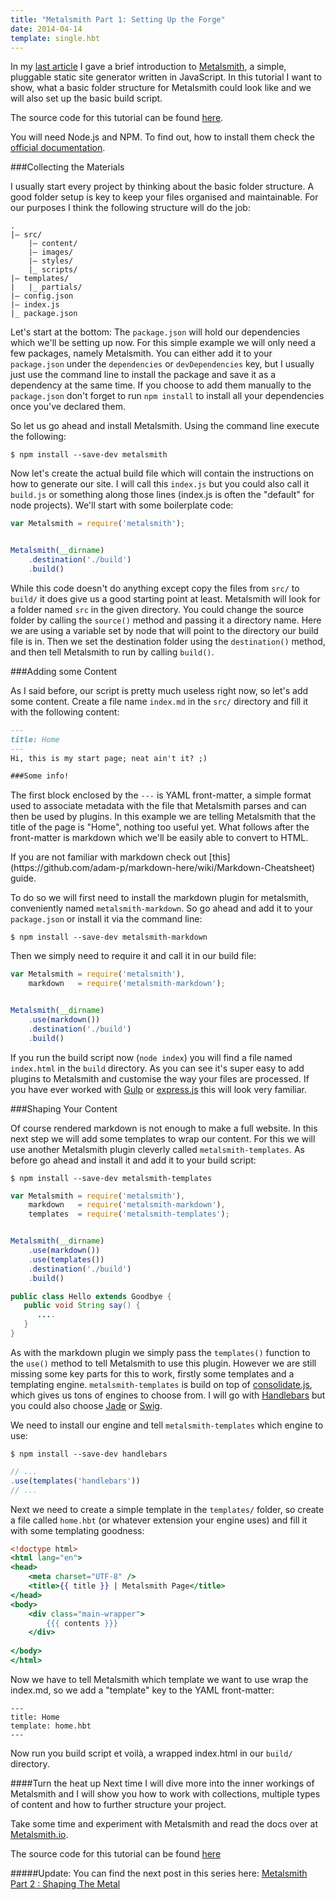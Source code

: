 ```yaml
---
title: "Metalsmith Part 1: Setting Up the Forge"
date: 2014-04-14
template: single.hbt
---
```


In my [last article](http://www.robinthrift.com/posts/getting-to-know-metalsmith/) I gave a brief introduction to [Metalsmith](http://www.metalsmith.io/), a simple, pluggable static site generator written in JavaScript. In this tutorial I want to show, what a basic folder structure for Metalsmith could look like and we will also set up the basic build script.

The source code for this tutorial can be found [here](https://github.com/RobinThrift/metalsmith-tutorial/tree/END-OF-PART-1).

<span class="side_note">You will need Node.js and NPM. To find out, how to install them check the [official documentation](http://nodejs.org/).</span>

###Collecting the Materials

I usually start every project by thinking about the basic folder structure. A good folder setup is key to keep your files organised and maintainable. For our purposes I think the following structure will do the job:

```
.
|– src/
    |– content/
    |– images/
    |– styles/
    |_ scripts/
|– templates/
|   |_ partials/
|– config.json
|– index.js
|_ package.json
```

Let's start at the bottom: The `package.json` will hold our dependencies which we'll be setting up now. For this simple example we will only need a few packages, namely Metalsmith. You can either add it to your `package.json` under the `dependencies` or `devDependencies` key, but I usually just use the command line to install the package and save it as a dependency at the same time. If you choose to add them manually to the `package.json` don't forget to run `npm install` to install all your dependencies once you've declared them.

So let us go ahead and install Metalsmith. Using the command line execute the following:
```
$ npm install --save-dev metalsmith
```

Now let's create the actual build file which will contain the instructions on how to generate our site. I will call this `index.js` but you could also call it `build.js` or something along those lines (index.js is often the "default" for node projects). We'll start with some boilerplate code:

```js
var Metalsmith = require('metalsmith');


Metalsmith(__dirname)
    .destination('./build')
    .build()
```

While this code doesn't do anything except copy the files from `src/` to `build/` it does give us a good starting point at least. Metalsmith will look for a folder named `src` in the given directory. You could change the source folder by calling the `source()` method and passing it a directory name. Here we are using a variable set by node that will point to the directory our build file is in. Then we set the destination folder using the `destination()` method, and then tell Metalsmith to run by calling `build()`.


###Adding some Content

As I said before, our script is pretty much useless right now, so let's add some content. Create a file name `index.md` in the `src/` directory and fill it with the following content:

```markdown
---
title: Home
---
Hi, this is my start page; neat ain't it? ;)

###Some info!
```

The first block enclosed by the `---` is YAML front-matter, a simple format used to associate metadata with the file that Metalsmith parses and can then be used by plugins. In this example we are telling Metalsmith that the title of the page is "Home", nothing too useful yet. What follows after the front-matter is markdown which we'll be easily able to convert to HTML.

<div class="side_note">If you are not familiar with markdown check out [this](https://github.com/adam-p/markdown-here/wiki/Markdown-Cheatsheet) guide.</div>

To do so we will first need to install the markdown plugin for metalsmith, conveniently named `metalsmith-markdown`. So go ahead and add it to your `package.json` or install it via the command line:

```
$ npm install --save-dev metalsmith-markdown
```

Then we simply need to require it and call it in our build file:

```js
var Metalsmith = require('metalsmith'),
    markdown   = require('metalsmith-markdown');


Metalsmith(__dirname)
    .use(markdown())
    .destination('./build')
    .build() 
```

If you run the build script now (`node index`) you will find a file named `index.html` in the `build` directory. As you can see it's super easy to add plugins to Metalsmith and customise the way your files are processed. If you have ever worked with [Gulp](http://gulpjs.com/) or [express.js](http://expressjs.com/) this will look very familiar.


###Shaping Your Content

Of course rendered markdown is not enough to make a full website. In this next step we will add some templates to wrap our content. For this we will use another Metalsmith plugin cleverly called `metalsmith-templates`. As before go ahead and install it and add it to your build script:

```
$ npm install --save-dev metalsmith-templates
```

```js
var Metalsmith = require('metalsmith'),
    markdown   = require('metalsmith-markdown'),
    templates  = require('metalsmith-templates');


Metalsmith(__dirname)
    .use(markdown())
    .use(templates())
    .destination('./build')
    .build()
```

```java
public class Hello extends Goodbye {
   public void String say() {
      ....
   }
}

````

As with the markdown plugin we simply pass the `templates()` function to the `use()` method to tell Metalsmith to use this plugin. However we are still missing some key parts for this to work, firstly some templates and a templating engine. `metalsmith-templates` is build on top of [consolidate.js](https://github.com/visionmedia/consolidate.js), which gives us tons of engines to choose from. I will go with [Handlebars](http://handlebarsjs.com/) but you could also choose [Jade](http://jade-lang.com/) or [Swig](http://paularmstrong.github.io/swig/). 

We need to install our engine and tell `metalsmith-templates` which engine to use:

```
$ npm install --save-dev handlebars
```

```js
// ...
.use(templates('handlebars'))
// ...
```

Next we need to create a simple template in the `templates/` folder, so create a file called `home.hbt` (or whatever extension your engine uses) and fill it with some templating goodness:

```handlebars
<!doctype html>
<html lang="en">
<head>
    <meta charset="UTF-8" />
    <title>{{ title }} | Metalsmith Page</title>
</head>
<body>
    <div class="main-wrapper">
        {{{ contents }}}
    </div>
    
</body>
</html>
```

Now we have to tell Metalsmith which template we want to use wrap the index.md, so we add a "template" key to the YAML front-matter:

```
---
title: Home
template: home.hbt
---
```

Now run you build script et voilà, a wrapped index.html in our `build/` directory. 


####Turn the heat up
Next time I will dive more into the inner workings of Metalsmith and I will show you how to work with collections, multiple types of content and how to further structure your project.

Take some time and experiment with Metalsmith and read the docs over at [Metalsmith.io](http://www.metalsmith.io/).

The source code for this tutorial can be found [here](https://github.com/RobinThrift/metalsmith-tutorial/tree/END-OF-PART-1)

#####Update:
You can find the next post in this series here: [Metalsmith Part 2 : Shaping The Metal](http://www.robinthrift.com/posts/metalsmith-part-2-shaping-the-metal)
